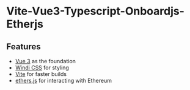 # Vite-Vue3-Typescript-Onboardjs-Etherjs

## Features
- [Vue 3](https://v3.vuejs.org/guide/introduction.html#what-is-vue-js) as the foundation
- [Windi CSS](https://windicss.org/guide/) for styling
- [Vite](https://vitejs.dev/guide/) for faster builds
- [ethers.js](https://docs.ethers.io/v5/) for interacting with Ethereum

